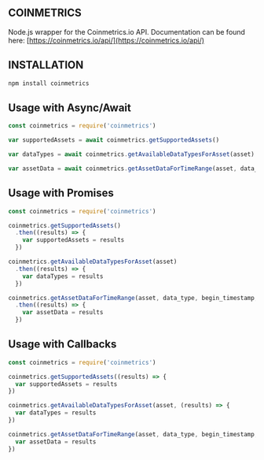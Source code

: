 ## COINMETRICS

Node.js wrapper for the Coinmetrics.io API.  Documentation can be found here: [https://coinmetrics.io/api/](https://coinmetrics.io/api/)

## INSTALLATION

```bash
npm install coinmetrics
```

## Usage with Async/Await

```js
const coinmetrics = require('coinmetrics')

var supportedAssets = await coinmetrics.getSupportedAssets()

var dataTypes = await coinmetrics.getAvailableDataTypesForAsset(asset)

var assetData = await coinmetrics.getAssetDataForTimeRange(asset, data_type, begin_timestamp, end_timestamp)

```

## Usage with Promises

```js
const coinmetrics = require('coinmetrics')

coinmetrics.getSupportedAssets()
  .then((results) => {
    var supportedAssets = results
  })

coinmetrics.getAvailableDataTypesForAsset(asset)
  .then((results) => {
    var dataTypes = results
  })

coinmetrics.getAssetDataForTimeRange(asset, data_type, begin_timestamp, end_timestamp)
  .then((results) => {
    var assetData = results
  })

```

## Usage with Callbacks

```js
const coinmetrics = require('coinmetrics')

coinmetrics.getSupportedAssets((results) => {
  var supportedAssets = results
})

coinmetrics.getAvailableDataTypesForAsset(asset, (results) => {
  var dataTypes = results
})

coinmetrics.getAssetDataForTimeRange(asset, data_type, begin_timestamp, end_timestamp, (results) => {
  var assetData = results
})

```
